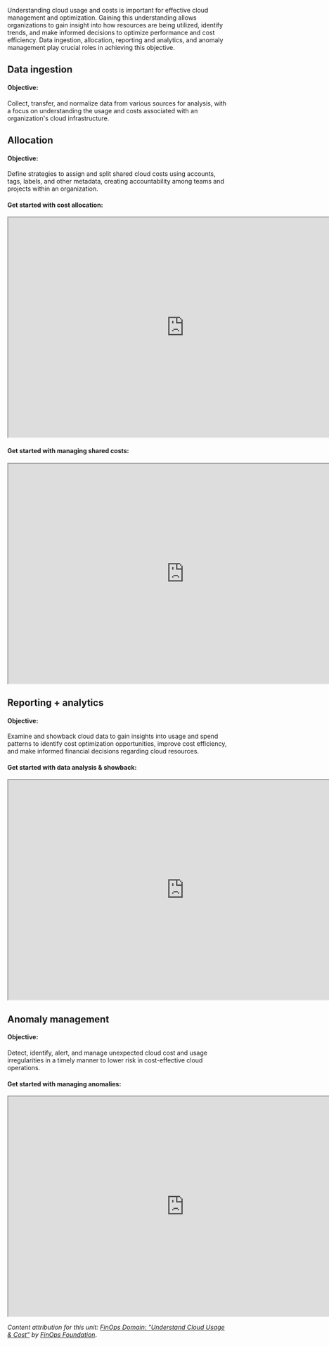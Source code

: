 Understanding cloud usage and costs is important for effective cloud management and optimization. Gaining this understanding allows organizations to gain insight into how resources are being utilized, identify trends, and make informed decisions to optimize performance and cost efficiency. Data ingestion, allocation, reporting and analytics, and anomaly management play crucial roles in achieving this objective.

<!-- Video placeholder: Overview MS solutions the capabilities in this domain. -->

## Data ingestion

#### Objective:

Collect, transfer, and normalize data from various sources for analysis, with a focus on understanding the usage and costs associated with an organization's cloud infrastructure.

## Allocation

#### Objective:

Define strategies to assign and split shared cloud costs using accounts, tags, labels, and other metadata, creating accountability among teams and projects within an organization.

#### Get started with cost allocation:

<iframe title="FinOps interactive guide for cost allocation." src="https://mslearn.cloudguides.com/guides/FinOps%20on%20Azure%20Exercise%201%20-%20Cost%20allocation" width="800" height="500"></iframe>

#### Get started with managing shared costs:

<iframe title="FinOps interactive guide for managing shared costs." src="https://mslearn.cloudguides.com/guides/FinOps%20on%20Azure%20Exercise%203%20-%20Manage%20shared%20costs" width="800" height="500"></iframe>

## Reporting + analytics

#### Objective:

Examine and showback cloud data to gain insights into usage and spend patterns to identify cost optimization opportunities, improve cost efficiency, and make informed financial decisions regarding cloud resources.

#### Get started with data analysis & showback:

<iframe title="FinOps interactive guide for data analysis & showback." src="https://mslearn.cloudguides.com/guides/FinOps%20on%20Azure%20Exercise%202%20-%20Data%20analysis%20and%20showback" width="800" height="500"></iframe>

## Anomaly management

#### Objective:

Detect, identify, alert, and manage unexpected cloud cost and usage irregularities in a timely manner to lower risk in cost-effective cloud operations.

#### Get started with managing anomalies:

<iframe title="FinOps interactive guide for managing anomalies." src="https://mslearn.cloudguides.com/guides/FinOps%20on%20Azure%20Exercise%205%20-%20Manage%20anomalies" width="800" height="500"></iframe>

_Content attribution for this unit: [FinOps Domain: "Understand Cloud Usage & Cost"](https://www.finops.org/framework/domains/understand-cloud-usage-cost/) by [FinOps Foundation](https://www.finops.org/)_.
